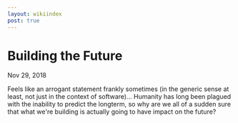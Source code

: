 ```yaml
---
layout: wikiindex
post: true
---
```

# Building the Future

Nov 29, 2018

Feels like an arrogant statement frankly sometimes (in the generic sense at least, not just in the context of software)... Humanity has long been plagued with the inability to predict the longterm, so why are we all of a sudden sure that what we're building is actually going to have impact on the future?
